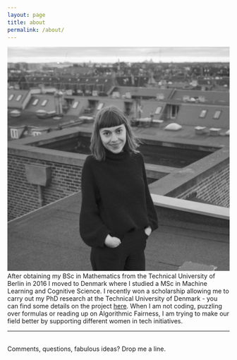 ```yaml
---
layout: page
title: about
permalink: /about/
---
```


<img class="col one right" src="/img/prof_pic.jpg">

<br/>
	After obtaining my BSc in Mathematics from the Technical University of Berlin in 2016 I moved to Denmark where I studied a MSc in Machine Learning and Cognitive Science. I recently won a scholarship allowing me to carry out my PhD research at the Technical University of Denmark - you can find some details on the project <a href="https://www.compute.dtu.dk/english/phd/current-phd/phd-cogsys/posc">here</a>.
	When I am not coding, puzzling over formulas or reading up on Algorithmic Fairness, I am trying to make our field better by supporting different women in tech initiatives.
<br/>
<hr/>
<br/>
<div class="col three caption">
	Comments, questions, fabulous ideas? Drop me a line.
</div>


<span class="contacticon center">
	<a href="mailto:posc@dtu.dk"><i class="fa fa-envelope-square"></i></a>
	<a href="https://www.linkedin.com/in/pola-schwoebel/" target="_blank"><i class="fa fa-linkedin-square"></i></a>
</span>
